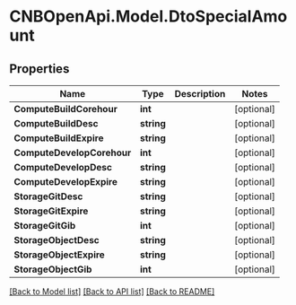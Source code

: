 # CNBOpenApi.Model.DtoSpecialAmount

## Properties

Name | Type | Description | Notes
------------ | ------------- | ------------- | -------------
**ComputeBuildCorehour** | **int** |  | [optional] 
**ComputeBuildDesc** | **string** |  | [optional] 
**ComputeBuildExpire** | **string** |  | [optional] 
**ComputeDevelopCorehour** | **int** |  | [optional] 
**ComputeDevelopDesc** | **string** |  | [optional] 
**ComputeDevelopExpire** | **string** |  | [optional] 
**StorageGitDesc** | **string** |  | [optional] 
**StorageGitExpire** | **string** |  | [optional] 
**StorageGitGib** | **int** |  | [optional] 
**StorageObjectDesc** | **string** |  | [optional] 
**StorageObjectExpire** | **string** |  | [optional] 
**StorageObjectGib** | **int** |  | [optional] 

[[Back to Model list]](../../README.md#documentation-for-models) [[Back to API list]](../../README.md#documentation-for-api-endpoints) [[Back to README]](../../README.md)

